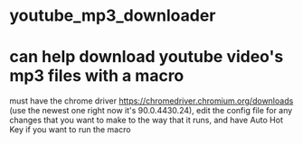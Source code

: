 # youtube_mp3_downloader
# can help download youtube video's mp3 files with a macro

must have the chrome driver https://chromedriver.chromium.org/downloads (use the newest one right now it's 90.0.4430.24), edit the config file for any changes that you want to make to the way that it runs, and have Auto Hot Key if you want to run the macro
